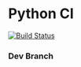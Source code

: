 # Python CI

[![Build
Status](https://travis-ci.org/travis-ci/travis-web.svg?branch=master)](https://travis-ci.org/travis-ci/travis-web)

### Dev Branch
